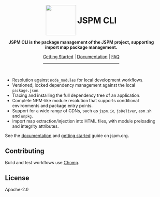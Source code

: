 <div align="center">
  <img style="display: inline-block; width: 100px; vertical-align: middle; margin-top: -1em;" src="https://jspm.org/jspm.png"/>
  <h1 style="display: inline-block">JSPM CLI</h1>
<p><strong>JSPM CLI is the package management of the JSPM project, supporting import map package management.</strong></p>
<a href="https://jspm.org/getting-started">Getting Started</a> | <a href="https://jspm.org/docs/jspm-cli">Documentation</a> | <a href="https://jspm.org/faq">FAQ</a>
<br />
<hr style="width:50%"/>
</div>
<br />

* Resolution against `node_modules` for local development workflows.
* Versioned, locked dependency management against the local `package.json`.
* Tracing and installing the full dependency tree of an application.
* Complete NPM-like module resolution that supports conditional environments and package entry points.
* Support for a wide range of CDNs, such as `jspm.io`, `jsDeliver`, `esm.sh` and `unpkg`.
* Import map extraction/injection into HTML files, with module preloading and integrity attributes.

See the [documentation](https://jspm.org/docs/jspm-cli) and [getting started](https://jspm.org/getting-started) guide on jspm.org.

## Contributing

Build and test workflows use [Chomp](https://chompbuild.com).

## License

Apache-2.0
